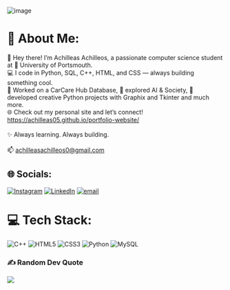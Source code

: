 ![image](https://github.com/user-attachments/assets/b00d448c-0574-44de-b902-b3ad5f9be9ce)

# 💫 About Me:
👋 Hey there! I’m Achilleas Achilleos, a passionate computer science student at 🏫 University of Portsmouth.<br>💻 I code in Python, SQL, C++, HTML, and CSS — always building something cool.<br>🚗 Worked on a CarCare Hub Database, 🤖 explored AI & Society, 🧩 developed creative Python projects with Graphix and Tkinter and much more.<br>🌐 Check out my personal site and let’s connect! https://achilleas05.github.io/portfolio-website/<br><br>✨ Always learning. Always building.<br><br>📫 achilleasachilleos0@gmail.com


## 🌐 Socials:
[![Instagram](https://img.shields.io/badge/Instagram-%23E4405F.svg?logo=Instagram&logoColor=white)](https://instagram.com/https://www.instagram.com/a.achilleos_/) [![LinkedIn](https://img.shields.io/badge/LinkedIn-%230077B5.svg?logo=linkedin&logoColor=white)](https://linkedin.com/in/www.linkedin.com/in/achilleas-achilleos-297023335) [![email](https://img.shields.io/badge/Email-D14836?logo=gmail&logoColor=white)](mailto:achilleasachillels0@gmail.com) 

# 💻 Tech Stack:
![C++](https://img.shields.io/badge/c++-%2300599C.svg?style=for-the-badge&logo=c%2B%2B&logoColor=white) ![HTML5](https://img.shields.io/badge/html5-%23E34F26.svg?style=for-the-badge&logo=html5&logoColor=white) ![CSS3](https://img.shields.io/badge/css3-%231572B6.svg?style=for-the-badge&logo=css3&logoColor=white) ![Python](https://img.shields.io/badge/python-3670A0?style=for-the-badge&logo=python&logoColor=ffdd54) ![MySQL](https://img.shields.io/badge/mysql-4479A1.svg?style=for-the-badge&logo=mysql&logoColor=white)


### ✍️ Random Dev Quote
![](https://quotes-github-readme.vercel.app/api?type=horizontal&theme=radical)

<!-- Proudly created with GPRM ( https://gprm.itsvg.in ) -->
